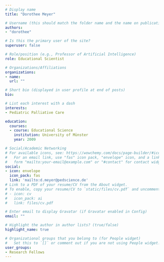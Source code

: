 ```yaml
---
# Display name
title: "Dorothee Meyer"

# Username (this should match the folder name and the name on publications)
authors:
- "dorothee"

# Is this the primary user of the site?
superuser: false

# Role/position (e.g., Professor of Artificial Intelligence)
role: Educational Scientist

# Organizations/Affiliations
organizations:
- name:
  url: ""

# Short bio (displayed in user profile at end of posts)
bio: 

# List each interest with a dash
interests:
- Pediatric Palliative Care

education:
  courses:
  - course: Educational Science 
    institution: University of Münster
    year: 2009

# Social/Academic Networking
# For available icons, see: https://wowchemy.com/docs/page-builder/#icons
#   For an email link, use "fas" icon pack, "envelope" icon, and a link in the
#   form "mailto:your-email@example.com" or "#contact" for contact widget.
social:
- icon: envelope
  icon_pack: fas
  link: 'mailto:d.meyer@pedscience.de' 
# Link to a PDF of your resume/CV from the About widget.
# To enable, copy your resume/CV to `static/files/cv.pdf` and uncomment the lines below.
# - icon: cv
#   icon_pack: ai
#   link: files/cv.pdf

# Enter email to display Gravatar (if Gravatar enabled in Config)
email: ""

# Highlight the author in author lists? (true/false)
highlight_name: true

# Organizational groups that you belong to (for People widget)
#   Set this to `[]` or comment out if you are not using People widget.
user_groups:
- Research Fellows
---
```


